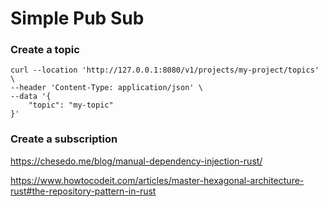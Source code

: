 # Simple Pub Sub


### Create a topic

```
curl --location 'http://127.0.0.1:8080/v1/projects/my-project/topics' \
--header 'Content-Type: application/json' \
--data '{
    "topic": "my-topic"
}'
```

### Create a subscription


https://chesedo.me/blog/manual-dependency-injection-rust/

https://www.howtocodeit.com/articles/master-hexagonal-architecture-rust#the-repository-pattern-in-rust